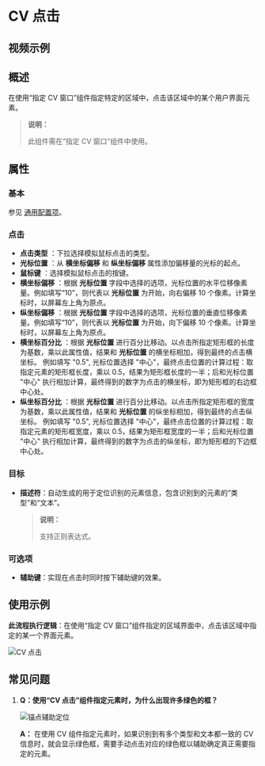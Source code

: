 # CV 点击

## 视频示例

## 概述

在使用“指定 CV 窗口”组件指定特定的区域中，点击该区域中的某个用户界面元素。

> **说明：**
>
> 此组件需在“指定 CV 窗口”组件中使用。

## 属性

### 基本

参见 [通用配置项](./../Appendix/CommonConfigurationItems.md)。

### 点击

- **点击类型** ：下拉选择模拟鼠标点击的类型。
- **光标位置** ：从 **横坐标偏移** 和 **纵坐标偏移** 属性添加偏移量的光标的起点。
- **鼠标键** ：选择模拟鼠标点击的按键。
- **横坐标偏移** ：根据 **光标位置** 字段中选择的选项，光标位置的水平位移像素量。例如填写“10”，则代表以 **光标位置** 为开始，向右偏移 10 个像素。计算坐标时，以屏幕左上角为原点。
- **纵坐标偏移** ：根据 **光标位置** 字段中选择的选项，光标位置的垂直位移像素量。例如填写“10”，则代表以 **光标位置** 为开始，向下偏移 10 个像素。计算坐标时，以屏幕左上角为原点。
- **横坐标百分比** ：根据 **光标位置** 进行百分比移动。以点击所指定矩形框的长度为基数，乘以此属性值，结果和 **光标位置** 的横坐标相加，得到最终的点击横坐标。
例如填写 "0.5", 光标位置选择 "中心"，最终点击位置的计算过程：取指定元素的矩形框长度，乘以 0.5，结果为矩形框长度的一半；后和光标位置 "中心" 执行相加计算，最终得到的数字为点击的横坐标，即为矩形框的右边框中心处。
- **纵坐标百分比** ：根据 **光标位置** 进行百分比移动。以点击所指定矩形框的宽度为基数，乘以此属性值，结果和 **光标位置** 的纵坐标相加，得到最终的点击纵坐标。
例如填写 "0.5", 光标位置选择 "中心"，最终点击位置的计算过程：取指定元素的矩形框宽度，乘以 0.5，结果为矩形框宽度的一半；后和光标位置 "中心" 执行相加计算，最终得到的数字为点击的纵坐标，即为矩形框的下边框中心处。

### 目标

- **描述符**：自动生成的用于定位识别的元素信息，包含识别到的元素的“类型”和“文本”。

    > **说明：**
    >
    > 支持正则表达式。

### 可选项

- **辅助键**：实现在点击时同时按下辅助键的效果。

## 使用示例

**此流程执行逻辑**：在使用“指定 CV 窗口”组件指定的区域界面中，点击该区域中指定的某一个界面元素。

![CV 点击](https://docimages.blob.core.chinacloudapi.cn/images/Activities/cvclick20211109.png)

## 常见问题

1. **Q：使用“CV 点击”组件指定元素时，为什么出现许多绿色的框？**

    ![锚点辅助定位](https://docimages.blob.core.chinacloudapi.cn/images/Activities/cvinformation20211110.png)

    **A：** 在使用 CV 组件指定元素时，如果识别到有多个类型和文本都一致的 CV 信息时，就会显示绿色框，需要手动点击对应的绿色框以辅助确定真正需要指定的元素。
